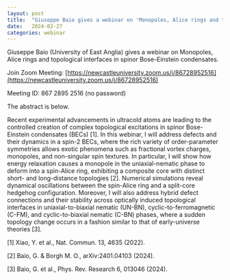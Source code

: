 ```yaml
---
layout: post
title:  "Giuseppe Baio gives a webinar on 'Monopoles, Alice rings and topological interfaces in spinor Bose-Einstein condensates' (4PM UK time)"
date:   2024-02-27
categories: webinar
---
```

Giuseppe Baio (University of East Anglia) gives a webinar on Monopoles, Alice rings and topological interfaces in spinor Bose-Einstein condensates.

Join Zoom Meeting: [https://newcastleuniversity.zoom.us/j/86728952516](https://newcastleuniversity.zoom.us/j/86728952516)

Meeting ID: 867 2895 2516 (no password)

The abstract is below.

Recent experimental advancements in ultracold atoms are leading to the controlled creation of complex topological excitations in spinor Bose-Einstein condensates (BECs) [1]. In this webinar, I will address defects and their dynamics in a spin-2 BECs, where the rich variety of order-parameter symmetries allows exotic phenomena such as fractional vortex charges, monopoles, and non-singular spin textures. In particular, I will show how energy relaxation causes a monopole in the uniaxial-nematic phase to deform into a spin-Alice ring, exhibiting a composite core with distinct short- and long-distance topologies [2]. Numerical simulations reveal dynamical oscillations between the spin-Alice ring and a split-core hedgehog configuration. Moreover, I will also address hybrid defect connections and their stability across optically induced topological interfaces in uniaxial-to-biaxial nematic (UN-BN), cyclic-to-ferromagnetic (C-FM), and cyclic-to-biaxial nematic (C-BN) phases, where a sudden topology change occurs in a fashion similar to that of early-universe theories [3].
 
[1] Xiao, Y. et al., Nat. Commun. 13, 4635 (2022).

[2] Baio, G. & Borgh M. O., arXiv:2401.04103 (2024).

[3] Baio, G. et al., Phys. Rev. Research 6, 013046 (2024).
